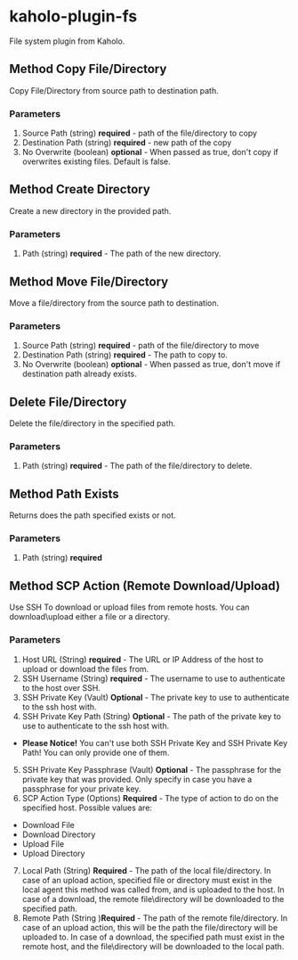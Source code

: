 # kaholo-plugin-fs
File system plugin from Kaholo.

## Method Copy File/Directory
Copy File/Directory from source path to destination path.

### Parameters
1. Source Path (string) **required** - path of the file/directory to copy
2. Destination Path (string) **required** - new path of the copy
3. No Overwrite (boolean) **optional** - When passed as true, don't copy if overwrites existing files. Default is false.

## Method Create Directory
Create a new directory in the provided path.

### Parameters
1. Path (string) **required** - The path of the new directory.

## Method Move File/Directory 
Move a file/directory from the source path to destination.

### Parameters
1. Source Path (string) **required** - path of the file/directory to move
2. Destination Path (string) **required** - The path to copy to.
3. No Overwrite (boolean) **optional** - When passed as true, don't move if destination path already exists.

## Delete File/Directory
Delete the file/directory in the specified path.

### Parameters
1. Path (string) **required** - The path of the file/directory to delete.

## Method Path Exists
Returns does the path specified exists or not.

### Parameters
1. Path (string) **required**

## Method SCP Action (Remote Download/Upload)
Use SSH To download or upload files from remote hosts. You can download\upload either a file or a directory.

### Parameters
1. Host URL (String) **required** - The URL or IP Address of the host to upload or download the files from.
2. SSH Username (String) **required** - The username to use to authenticate to the host over SSH.
3. SSH Private Key (Vault) **Optional** - The private key to use to authenticate to the ssh host with.
4. SSH Private Key Path (String) **Optional** - The path of the private key to use to authenticate to the ssh host with.
* **Please Notice!** You can't use both SSH Private Key and SSH Private Key Path! You can only provide one of them.
5. SSH Private Key Passphrase (Vault) **Optional** - The passphrase for the private key that was provided. Only specify in case you have a passphrase for your private key.
6. SCP Action Type (Options) **Required** - The type of action to do on the specified host. Possible values are:
* Download File
* Download Directory
* Upload File
* Upload Directory
7. Local Path (String) **Required** - The path of the local file/directory. In case of an upload action, specified file or directory must exist in the local agent this method was called from, and is uploaded to the host. In case of a download, the remote file\directory will be downloaded to the specified path.
8. Remote Path (String )**Required** - The path of the remote file/directory. In case of an upload action, this will be the path the file/directory will be uploaded to. In case of a download, the specified path must exist in the remote host, and the file\directory will be downloaded to the local path.
